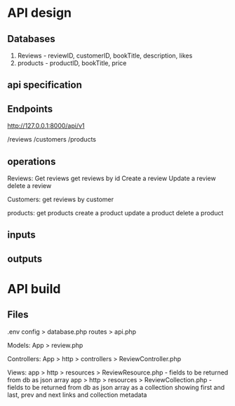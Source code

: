 API design
=========

Databases 
----------
1. Reviews - reviewID, customerID, bookTitle, description, likes
2. products - productID, bookTitle, price

api specification
------------------

Endpoints
---------

http://127.0.0.1:8000/api/v1

/reviews
/customers
/products

operations
-------------
Reviews:
Get reviews
get reviews by id
Create a review
Update a review
delete a review

Customers:
get reviews by customer

products:
get products
create a product
update a product
delete a product

inputs
-------

outputs
--------

API build
==========
Files
-----
.env
config > database.php
routes > api.php

Models:
App > review.php

Controllers:
App > http > controllers > ReviewController.php

Views:
app > http > resources > ReviewResource.php - fields to be returned from db as json array
app > http > resources > ReviewCollection.php - fields to be returned from db as json array as a collection showing first and last, prev and next links 
and collection metadata
